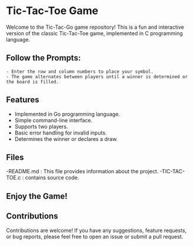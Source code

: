 # Tic-Tac-Toe Game

Welcome to the Tic-Tac-Go game repository! This is a fun and interactive version of the classic Tic-Tac-Toe game, implemented in C programming language.
    

## **Follow the Prompts:**
    - Enter the row and column numbers to place your symbol.
    - The game alternates between players until a winner is determined or the board is filled.

## Features

- Implemented in Go programming language.
- Simple command-line interface.
- Supports two players.
- Basic error handling for invalid inputs.
- Determines the winner or declares a draw.

## Files

-README.md : This file provides information about the project.
-TIC-TAC-TOE.c : contains source code.

## **Enjoy the Game!**

## Contributions

Contributions are welcome! If you have any suggestions, feature requests, or bug reports, please feel free to open an issue or submit a pull request.
